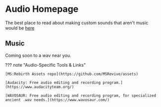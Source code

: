 # Audio Homepage
The best place to read about making custom sounds that aren't music would be [here](https://twhl.info/wiki/page/Tutorial%3A_Making_Custom_Sounds)

## Music
Coming soon to a wav near you.


??? note "Audio-Specific Tools & Links"

    [MS:Rebirth Assets repo](https://github.com/MSRevive/assets)

    [Audacity: Free audio editing and recording program.](https://www.audacityteam.org/)

    [WAVOSAUR: Free audio editing and recording program, for specialized ancient .wav needs.](https://www.wavosaur.com/)
